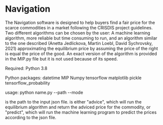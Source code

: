 # Navigation

The Navigation software is designed to help buyers find a fair price for the scarce commodities in a market following the CRISDIS project guidelines. Two different algorithms can be chosen by the user: A machine learning algorithm, more reliable but time consuming to run, and an algorithm similar to the one described (Anetta Jedlickova, Martin Loebl, David Sychrovsky, 2021) approximating the equilibrium price by assuming the price of the right is equal the price of the good. An exact version of the algorithm is provided in the MIP.py file but it is not used because of its speed.

Required:
    Python 3.8

Python packages:
    datetime
    MIP
    Numpy
    tensorflow
    matplotlib
    pickle
    tensorflow_probability


usage: python name.py --path <path> --mode <mode>

<path> is the path to the input json file.
<mode> is either "advice", which will run the equilibrium algorithm and return the adviced price for the commodity,
or "predict", which will run the machine learning program to predict the prices according to the json file.
